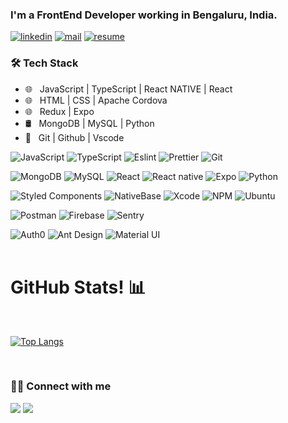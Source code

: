 ### I'm a FrontEnd Developer working in Bengaluru, India.

[![linkedin](https://img.shields.io/badge/linkedin-%230077B5.svg)]([https://linkedin.com/in/sambhav2612](https://www.linkedin.com/in/rakesh-m-765339195/))
[![mail](https://img.shields.io/badge/gmail-D14836)](mailto:rakm030@gmail.com)
[![resume](https://img.shields.io/badge/resume-%23#FFFF00.svg)]([https://mega.nz/file/IjA3yaoB#BFfQg1-aKva0piAd_wWs8Hf5dlnYRQ2ZkwtYwNMzBhA](https://drive.google.com/file/d/1N-eUzsmCx8EQRdvHkW3HjugRxvBE1wWo/view?usp=sharing))


<h3>🛠 Tech Stack</h3>

- 🌐 &nbsp; JavaScript | TypeScript | React NATIVE | React 
- 🌐 &nbsp; HTML | CSS  | Apache Cordova
- 🌐 &nbsp; Redux | Expo 
- 🛢 &nbsp; MongoDB | MySQL | Python
- 🔧 &nbsp; Git | Github | Vscode 

![JavaScript](https://img.shields.io/badge/-JavaScript-000?&logo=JavaScript)
![TypeScript](https://img.shields.io/badge/-TypeScript-000?&logo=TypeScript&logoColor=007ACC)
![Eslint](https://img.shields.io/badge/-Eslint-000?&logo=Eslint)
![Prettier](https://img.shields.io/badge/-Prettier-000?&logo=Prettier)
![Git](https://img.shields.io/badge/-Git-000?&logo=git)

![MongoDB](https://img.shields.io/badge/-MongoDB-000?&logo=mongodb)
![MySQL](https://img.shields.io/badge/-MySQL-000?&logo=mysql&logoColor=FFFFFF)
![React](https://img.shields.io/badge/-React-000?&logo=React)
![React native](https://img.shields.io/badge/-React%20native-000?&logo=React)
![Expo](https://img.shields.io/badge/-Expo-000?&logo=Expo)
![Python](https://img.shields.io/badge/-Python-000?&logo=Python)

![Styled Components](https://img.shields.io/badge/-Styled%20Components-000?&logo=styled-components)
![NativeBase](https://img.shields.io/badge/-NativeBase-000?&logo=Nativebase)
![Xcode](https://img.shields.io/badge/-Xcode-000?&logo=Xcode)
![NPM](https://img.shields.io/badge/-NPM-000?&logo=NPM)
![Ubuntu](https://img.shields.io/badge/-Ubuntu-000?&logo=Ubuntu)

![Postman](https://img.shields.io/badge/-Postman-000?&logo=Postman)
![Firebase](https://img.shields.io/badge/-Firebase-000?&logo=Firebase)
![Sentry](https://img.shields.io/badge/-Sentry-000?&logo=Sentry)

![Auth0](https://img.shields.io/badge/-Auth0-000?&logo=Auth0)
![Ant Design](https://img.shields.io/badge/-Ant%20Design-000?&logo=Ant-Design)
![Material UI](https://img.shields.io/badge/-Material%20UI-000?&logo=Material-UI)
<br />
<br />
<h1>GitHub Stats! 📊</h1>
<Br>
  
[![Top Langs](https://github-readme-stats.vercel.app/api/top-langs/?username=Rakesh-cell&layout=compact&theme=merko)](https://github.com/Rakesh-cell/github-readme-stats)

<Br>
<p>
   <h3> 🤝🏻 Connect with me </h3>
  <a href="mailto:rakm030@gmail.com?subject=[GitHub]%20🔥%20profile%20contact&body=Hello"><img src="https://img.shields.io/badge/e‑mail-D14836.svg?style=for-the-badge&logo=GMail&logoColor=white"/></a>
  <a href="https://www.linkedin.com/in/rakesh-m-765339195/"><img src="https://img.shields.io/badge/linkedin-0077B5.svg?style=for-the-badge&logo=linkedin&logoColor=white"/></a>
</p>
  

      
<!---
Rakesh-cell/Rakesh-cell is a ✨ special ✨ repository because its `README.md` (this file) appears on your GitHub profile.
You can click the Preview link to take a look at your changes.
--->

